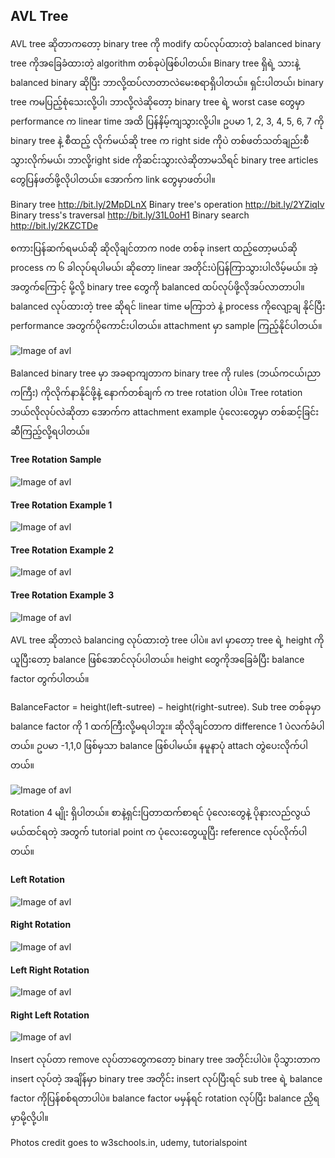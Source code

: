 ## AVL Tree

AVL tree ဆိုတာကတော့ binary tree ကို modify ထပ်လုပ်ထားတဲ့ balanced binary tree ကိုအခြေခံထားတဲ့ algorithm တစ်ခုပဲဖြစ်ပါတယ်။ Binary tree ရှိရဲ့ သားနဲ့ balanced binary ဆိုပြီး ဘာလို့ထပ်လာတာလဲမေးစရာရှိပါတယ်။ ရှင်းပါတယ်၊ binary tree ကမပြည့်စုံသေးလို့ပါ၊ ဘာလို့လဲဆိုတော့ binary tree ရဲ့ worst case တွေမှာ performance က linear time အထိ ပြန်နိမ့်ကျသွားလို့ပါ။ ဥပမာ 1, 2, 3, 4, 5, 6, 7 ကို binary tree နဲ့ စီထည့် လိုက်မယ်ဆို tree က right side ကိုပဲ တစ်ဖတ်သတ်ချည်းစီသွားလိုက်မယ်၊ ဘာလို့right side ကိုဆင်းသွားလဲဆိုတာမသိရင် binary tree articles တွေပြန်ဖတ်ဖို့လိုပါတယ်။ အောက်က link တွေမှာဖတ်ပါ။

Binary tree
http://bit.ly/2MpDLnX
Binary tree's operation
http://bit.ly/2YZiqIv
Binary tress's traversal
http://bit.ly/31L0oH1
Binary search
http://bit.ly/2KZCTDe

စကားပြန်ဆက်ရမယ်ဆို ဆိုလိုချင်တာက node တစ်ခု insert ထည့်တော့မယ်ဆို process က ၆ ခါလုပ်ရပါမယ်၊ ဆိုတော့ linear အတိုင်းပဲပြန်ကြာသွားပါလိမ့်မယ်။ အဲ့အတွက်ကြောင့် မို့လို့ binary tree တွေကို balanced ထပ်လုပ်ဖို့လိုအပ်လာတာပါ။ balanced လုပ်ထားတဲ့ tree ဆိုရင် linear time မကြာဘဲ နဲ့ process ကိုလျော့ချ နိုင်ပြီး performance အတွက်ပိုကောင်းပါတယ်။ attachment မှာ sample ကြည့်နိုင်ပါတယ်။

![Image of avl](https://raw.githubusercontent.com/HlaingTinHtun/Data-Structure-Algorithm-In-Burmese/master/assets/AVL%20tree/fig1.1%20advantages%20of%20avl%20tree.png)

Balanced binary tree မှာ အခရာကျတာက binary tree ကို rules (ဘယ်ကငယ်၊ညာကကြီး) ကိုလိုက်နာနိုင်ဖို့နဲ့ နောက်တစ်ချက် က tree rotation ပါပဲ။ Tree rotation ဘယ်လိုလုပ်လဲဆိုတာ အောက်က attachment example ပုံလေးတွေမှာ တစ်ဆင့်ခြင်းဆီကြည့်လို့ရပါတယ်။

#### Tree Rotation Sample
![Image of avl](https://raw.githubusercontent.com/HlaingTinHtun/Data-Structure-Algorithm-In-Burmese/master/assets/AVL%20tree/fig2.1%20tree%20rotation%20sample.png)

#### Tree Rotation Example 1
![Image of avl](https://raw.githubusercontent.com/HlaingTinHtun/Data-Structure-Algorithm-In-Burmese/master/assets/AVL%20tree/fig2.2%20tree%20rotation%20sample.png)

#### Tree Rotation Example 2
![Image of avl](https://raw.githubusercontent.com/HlaingTinHtun/Data-Structure-Algorithm-In-Burmese/master/assets/AVL%20tree/fig2.3%20tree%20rotation%20sample.png)

#### Tree Rotation Example 3
![Image of avl](https://raw.githubusercontent.com/HlaingTinHtun/Data-Structure-Algorithm-In-Burmese/master/assets/AVL%20tree/fig2.4%20tree%20rotation%20sample.png)


AVL tree ဆိုတာလဲ balancing လုပ်ထားတဲ့ tree ပါပဲ။ avl မှာတော့ tree ရဲ့ height ကိုယူပြီးတော့ balance ဖြစ်အောင်လုပ်ပါတယ်။ height တွေကိုအခြေခံပြီး balance factor တွက်ပါတယ်။

BalanceFactor = height(left-sutree) − height(right-sutree).
Sub tree တစ်ခုမှာ balance factor ကို 1 ထက်ကြီးလို့မရပါဘူး။ ဆိုလိုချင်တာက difference 1 ပဲလက်ခံပါတယ်။ ဥပမာ -1,1,0 ဖြစ်မှသာ balance ဖြစ်ပါမယ်။ နမူနာပုံ attach တွဲပေးလိုက်ပါတယ်။

![Image of avl](https://raw.githubusercontent.com/HlaingTinHtun/Data-Structure-Algorithm-In-Burmese/master/assets/AVL%20tree/fig3.1%20avl%20tree%20example.jpg)

Rotation 4 မျိုး ရှိပါတယ်။ စာနဲ့ရှင်းပြတာထက်စာရင် ပုံလေးတွေနဲ့ ပိုနားလည်လွယ်မယ်ထင်ရတဲ့ အတွက် tutorial point က ပုံလေးတွေယူပြီး reference လုပ်လိုက်ပါတယ်။

#### Left Rotation
![Image of avl](https://raw.githubusercontent.com/HlaingTinHtun/Data-Structure-Algorithm-In-Burmese/master/assets/AVL%20tree/fig3.2%20avl_left_rotation.jpg)

#### Right Rotation
![Image of avl](https://raw.githubusercontent.com/HlaingTinHtun/Data-Structure-Algorithm-In-Burmese/master/assets/AVL%20tree/fig3.3%20avl_right_rotation.jpg)

#### Left Right Rotation
![Image of avl](https://raw.githubusercontent.com/HlaingTinHtun/Data-Structure-Algorithm-In-Burmese/master/assets/AVL%20tree/fig3.4%20left_right_rotation.png)

#### Right Left Rotation
![Image of avl](https://raw.githubusercontent.com/HlaingTinHtun/Data-Structure-Algorithm-In-Burmese/master/assets/AVL%20tree/fig3.5%20right_left_rotation.png)

Insert လုပ်တာ remove လုပ်တာတွေကတော့ binary tree အတိုင်းပါပဲ။ ပိုသွားတာက insert လုပ်တဲ့ အချိန်မှာ binary tree အတိုင်း insert လုပ်ပြီးရင် sub tree ရဲ့ balance factor ကိုပြန်စစ်ရတာပါပဲ။ balance factor မမှန်ရင် rotation လုပ်ပြီး balance ညှိရမှာမို့လို့ပါ။


Photos credit goes to
w3schools.in, udemy, tutorialspoint
